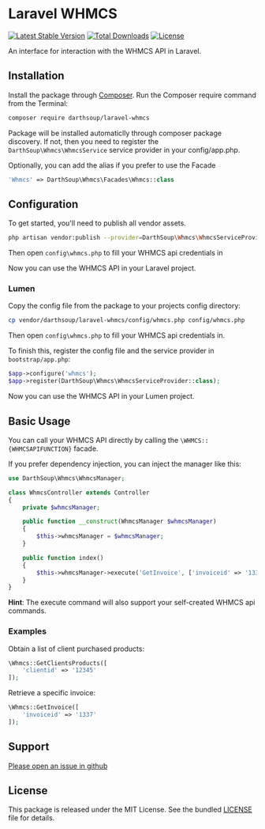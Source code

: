 Laravel WHMCS
======

[![Latest Stable Version](https://poser.pugx.org/darthsoup/laravel-whmcs/v/stable)](https://packagist.org/packages/darthsoup/laravel-whmcs)
[![Total Downloads](https://poser.pugx.org/darthsoup/laravel-whmcs/downloads)](https://packagist.org/packages/darthsoup/laravel-whmcs)
[![License](https://poser.pugx.org/darthsoup/laravel-whmcs/license)](https://packagist.org/packages/darthsoup/laravel-whmcs)

An interface for interaction with the WHMCS API in Laravel.

## Installation

Install the package through [Composer](http://getcomposer.org/). Run the Composer require command from the Terminal:

```bash
composer require darthsoup/laravel-whmcs
```

Package will be installed automaticlly through composer package discovery. If not, then you need to register 
the `DarthSoup\Whmcs\WhmcsService` service provider in your config/app.php.

Optionally, you can add the alias if you prefer to use the Facade

```php
'Whmcs' => DarthSoup\Whmcs\Facades\Whmcs::class
```

## Configuration

To get started, you'll need to publish all vendor assets.

```bash
php artisan vendor:publish --provider=DarthSoup\Whmcs\WhmcsServiceProvider
```

Then open `config\whmcs.php` to fill your WHMCS api credentials in

Now you can use the WHMCS API in your Laravel project.

### Lumen

Copy the config file from the package to your projects config directory:

```bash
cp vendor/darthsoup/laravel-whmcs/config/whmcs.php config/whmcs.php
```

Then open `config\whmcs.php` to fill your WHMCS api credentials in.

To finish this, register the config file and the service provider in `bootstrap/app.php`:

```php
$app->configure('whmcs');
$app->register(DarthSoup\Whmcs\WhmcsServiceProvider::class);
```

Now you can use the WHMCS API in your Lumen project.

## Basic Usage

You can call your WHMCS API directly by calling the `\WHMCS::{WHMCSAPIFUNCTION}` facade.

If you prefer dependency injection, you can inject the manager like this:

```php
use DarthSoup\Whmcs\WhmcsManager;

class WhmcsController extends Controller
{
    private $whmcsManager;

    public function __construct(WhmcsManager $whmcsManager)
    {
        $this->whmcsManager = $whmcsManager;
    }

    public function index()
    {
        $this->whmcsManager->execute('GetInvoice', ['invoiceid' => '1337']);
    }
}
```
**Hint**: The execute command will also support your self-created WHMCS api commands.


### Examples

Obtain a list of client purchased products:

```php
\Whmcs::GetClientsProducts([
    'clientid' => '12345'
]);
```

Retrieve a specific invoice:

```php
\Whmcs::GetInvoice([
    'invoiceid' => '1337'
]);
```

## Support

[Please open an issue in github](https://github.com/darthsoup/laravel-whmcs/issues)

## License

This package is released under the MIT License. See the bundled
[LICENSE](https://github.com/darthsoup/laravel-whmcs/blob/master/LICENSE.md) file for details.
